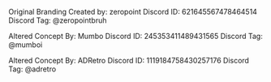 Original Branding Created by: zeropoint
Discord ID: 621645567478464514
Discord Tag: @zeropointbruh

Altered Concept By: Mumbo
Discord ID: 245353411489431565
Discord Tag: @mumboi

Altered Concept By: ADRetro
Discord ID: 1119184758430257176
Discord Tag: @adretro